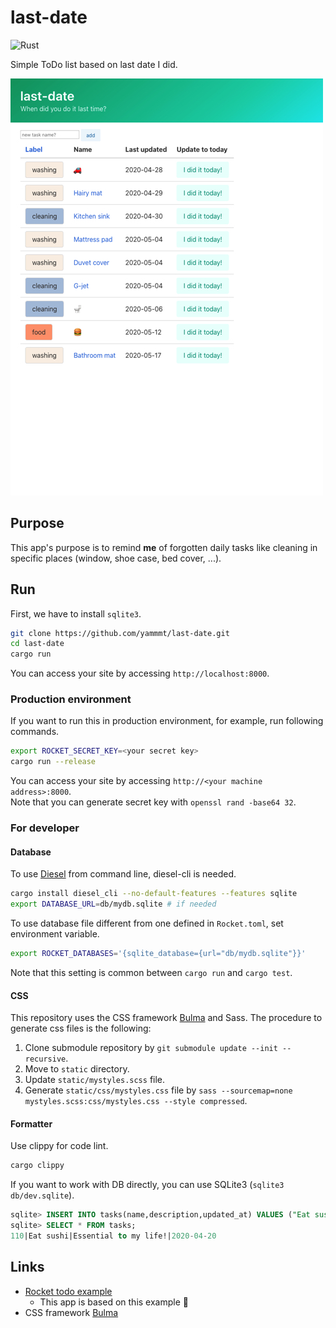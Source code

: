 # last-date

![Rust](https://github.com/yammmt/last-date/workflows/Rust/badge.svg)

Simple ToDo list based on last date I did.

![index page image](./img/index.jpg)

## Purpose

This app's purpose is to remind **me** of forgotten daily tasks like cleaning in specific places (window, shoe case, bed cover, ...).

## Run

First, we have to install `sqlite3`.

```bash
git clone https://github.com/yammmt/last-date.git
cd last-date
cargo run
```

You can access your site by accessing `http://localhost:8000`.

### Production environment

If you want to run this in production environment, for example, run following commands.

```bash
export ROCKET_SECRET_KEY=<your secret key>
cargo run --release
```

You can access your site by accessing `http://<your machine address>:8000`.  
Note that you can generate secret key with `openssl rand -base64 32`.

### For developer

#### Database

To use [Diesel](https://github.com/diesel-rs/diesel) from command line, diesel-cli is needed.

```bash
cargo install diesel_cli --no-default-features --features sqlite
export DATABASE_URL=db/mydb.sqlite # if needed
```

To use database file different from one defined in `Rocket.toml`, set environment variable.

```bash
export ROCKET_DATABASES='{sqlite_database={url="db/mydb.sqlite"}}'
```
Note that this setting is common between `cargo run` and `cargo test`.

#### CSS

This repository uses the CSS framework [Bulma](https://bulma.io/) and Sass.
The procedure to generate css files is the following:

1. Clone submodule repository by `git submodule update --init --recursive`.
1. Move to `static` directory.
1. Update `static/mystyles.scss` file.
1. Generate `static/css/mystyles.css` file by `sass --sourcemap=none mystyles.scss:css/mystyles.css --style compressed`.

#### Formatter

Use clippy for code lint.

```bash
cargo clippy
```

If you want to work with DB directly, you can use SQLite3 (`sqlite3 db/dev.sqlite`).

```sql
sqlite> INSERT INTO tasks(name,description,updated_at) VALUES ("Eat sushi","Essential to my life!","2020-04-20");
sqlite> SELECT * FROM tasks;
110|Eat sushi|Essential to my life!|2020-04-20
```

## Links

- [Rocket todo example](https://github.com/SergioBenitez/Rocket/tree/master/examples/todo)
    - This app is based on this example :bow:
- CSS framework [Bulma](https://bulma.io/)
